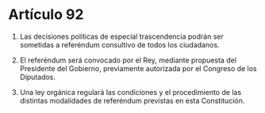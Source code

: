 # Artículo 92

1. Las decisiones políticas de especial trascendencia podrán ser sometidas a referéndum consultivo de todos los ciudadanos.

2. El referéndum será convocado por el Rey, mediante propuesta del Presidente del Gobierno, previamente autorizada por el Congreso de los Diputados.

3. Una ley orgánica regulará las condiciones y el procedimiento de las distintas modalidades de referéndum previstas en esta Constitución.
